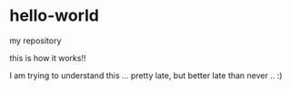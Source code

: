 # hello-world
my repository

this is how it works!!

I am trying to understand this ...
pretty late, but better late than never .. :)

